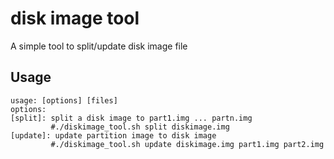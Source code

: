 disk image tool
========
A simple tool to split/update disk image file

Usage
--------
    usage: [options] [files]
    options:
    [split]: split a disk image to part1.img ... partn.img
             #./diskimage_tool.sh split diskimage.img
    [update]: update partition image to disk image
             #./diskimage_tool.sh update diskimage.img part1.img part2.img

